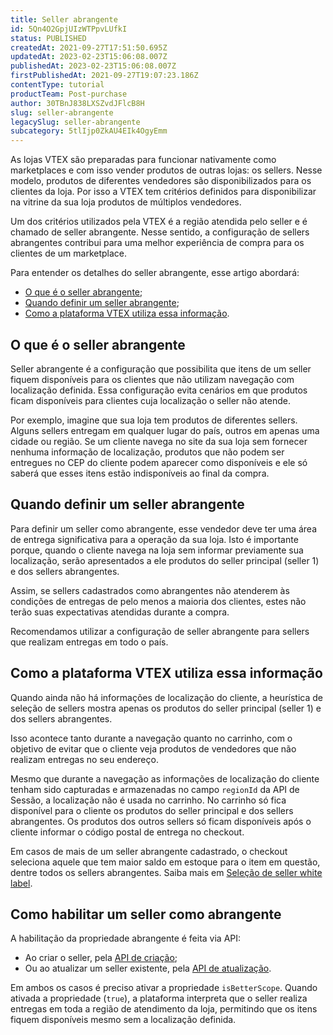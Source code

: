 ```yaml
---
title: Seller abrangente
id: 5Qn4O2GpjUIzWTPpvLUfkI
status: PUBLISHED
createdAt: 2021-09-27T17:51:50.695Z
updatedAt: 2023-02-23T15:06:08.007Z
publishedAt: 2023-02-23T15:06:08.007Z
firstPublishedAt: 2021-09-27T19:07:23.186Z
contentType: tutorial
productTeam: Post-purchase
author: 30TBnJ838LXSZvdJFlcB8H
slug: seller-abrangente
legacySlug: seller-abrangente
subcategory: 5tlIjp0ZkAU4EIk4OgyEmm
---
```


As lojas VTEX são preparadas para funcionar nativamente como marketplaces e com isso vender produtos de outras lojas: os sellers. Nesse modelo, produtos de diferentes vendedores são disponibilizados para os clientes da loja. Por isso a VTEX tem critérios definidos para disponibilizar na vitrine da sua loja produtos de múltiplos vendedores. 

Um dos critérios utilizados pela VTEX é a região atendida pelo seller e é chamado de seller abrangente. Nesse sentido, a configuração de sellers abrangentes contribui para uma melhor experiência de compra para os clientes de um marketplace.

Para entender os detalhes do seller abrangente, esse artigo abordará:

* [O que é o seller abrangente](#o-que-e-o-seller-abrangente);
* [Quando definir um seller abrangente](#quando-definir-um-seller-abrangente);
* [Como a plataforma VTEX utiliza essa informação](#como-a-plataforma-vtex-utiliza-essa-informacao).

## O que é o seller abrangente

Seller abrangente é a configuração que possibilita que itens de um seller fiquem disponíveis para os clientes que não utilizam navegação com localização definida. Essa configuração evita cenários em que produtos ficam disponíveis para clientes cuja localização o seller não atende.

Por exemplo, imagine que sua loja tem produtos de diferentes sellers. Alguns sellers entregam em qualquer lugar do país, outros em apenas uma cidade ou região. Se um cliente navega no site da sua loja sem fornecer nenhuma informação de localização, produtos que não podem ser entregues no CEP do cliente podem aparecer como disponíveis e ele só saberá que esses itens estão indisponíveis ao final da compra. 

## Quando definir um seller abrangente

Para definir um seller como abrangente, esse vendedor deve ter uma área de entrega significativa para a operação da sua loja. Isto é importante porque, quando o cliente navega na loja sem informar previamente sua localização, serão apresentados a ele produtos do  seller principal (seller 1) e dos sellers abrangentes. 

Assim, se sellers cadastrados como abrangentes não atenderem às condições de entregas de pelo menos a maioria dos clientes, estes não terão suas expectativas atendidas durante a compra.

Recomendamos utilizar a configuração de seller abrangente para sellers que realizam entregas em todo o país.

## Como a plataforma VTEX utiliza essa informação

Quando ainda não há informações de localização do cliente, a heurística de seleção de sellers mostra apenas os produtos do seller principal (seller 1) e dos sellers abrangentes.

Isso acontece tanto durante a navegação quanto no carrinho, com o objetivo de evitar que o cliente veja produtos de vendedores que não realizam entregas no seu endereço.

<div class = "alert alert-info">
Mesmo que durante a navegação as informações de localização do cliente tenham sido capturadas e armazenadas  no campo <code>regionId</code> da API de Sessão, a localização não é usada no carrinho. No carrinho só fica disponível para o cliente os produtos do seller principal e dos sellers abrangentes. Os produtos dos outros sellers só ficam disponíveis após o cliente informar o código postal de entrega no checkout.
</div>

Em casos de mais de um seller abrangente cadastrado, o checkout seleciona aquele que tem maior saldo em estoque para o item em questão, dentre todos os sellers abrangentes. Saiba mais em [Seleção de seller white label](https://help.vtex.com/pt/tutorial/algoritmo-de-selecao-de-sellers-white-label--3MemNQ4pKkWCpMdzI27AHa).

## Como habilitar um seller como abrangente

A habilitação da propriedade abrangente é feita via API:

* Ao criar o seller, pela [API de criação](https://developers.vtex.com/docs/api-reference/marketplace-apis#post-/seller-register/pvt/sellers);
* Ou ao atualizar um seller existente, pela [API de atualização](https://developers.vtex.com/docs/api-reference/marketplace-apis#patch-/seller-register/pvt/sellers/-sellerId-).

Em ambos os casos é preciso ativar a propriedade `isBetterScope`. Quando ativada a propriedade (`true`), a plataforma interpreta que o seller realiza entregas em toda a região de atendimento da loja, permitindo que os itens fiquem disponíveis mesmo sem a localização definida.

